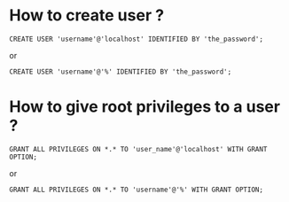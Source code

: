 # How to create user ?

    CREATE USER 'username'@'localhost' IDENTIFIED BY 'the_password';
or

    CREATE USER 'username'@'%' IDENTIFIED BY 'the_password';

# How to give root privileges to a user ?

    GRANT ALL PRIVILEGES ON *.* TO 'user_name'@'localhost' WITH GRANT OPTION;
or

    GRANT ALL PRIVILEGES ON *.* TO 'username'@'%' WITH GRANT OPTION;
